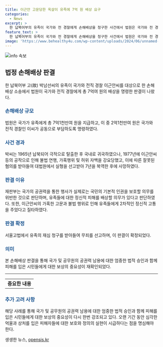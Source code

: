 ```yaml
---
title: 이근안 고문당한 옥살이 유족에 7억 원 배상 요구
categories:
  - News
excerpt: >
  한 납북어부의 유족이 국가와 전 경찰에게 손해배상을 청구한 사건에서 법원은 국가와 전 경찰에게 7억여 원을 배상하라는 판결을 내렸다. 손해배상 소송에서 재판부는 박씨가 억울한 옥살이를 겪은 것으로 판단하고, 국가의 공권력 행사는 기본적 인권을 침해했다고 판단했다. 또한, 전 경찰은 고문과 불법 수사를 주도했으며, 출간한 책에서 유족에게 정신적 고통을 더 주었다는 질타를 받았다.
feature_text: >
  한 납북어부의 유족이 국가와 전 경찰에게 손해배상을 청구한 사건에서 법원은 국가와 전 경찰에게 7억여 원을 배상하라는 판결을 내렸다. 손해배상 소송에서 재판부는 박씨가 억울한 옥살이를 겪은 것으로 판단하고, 국가의 공권력 행사는 기본적 인권을 침해했다고 판단했다. 또한, 전 경찰은 고문과 불법 수사를 주도했으며, 출간한 책에서 유족에게 정신적 고통을 더 주었다는 질타를 받았다.
image: 'https://www.behealthy4u.com/wp-content/uploads/2024/06/unnamed-file.png'
---
```


<p><img src="https://www.behealthy4u.com/wp-content/uploads/2024/06/unnamed-file.png" alt="info 속보" /></p>

<h2 data-ke-size="size26">법정 손해배상 판결</h2>

<p data-ke-size="size16">한 납북어부 고(故) 박남선씨의 유족이 국가와 전직 경찰 이근안씨를 대상으로 한 손해배상 소송에서 법원이 국가와 전직 경찰에게 총 7억여 원의 배상을 명령한 판결이 나왔다.</p>

<h3><b><span style="color: #1a5490;">손해배상 규모</span></b></h3>

<p data-ke-size="size16">법원은 국가가 유족에게 총 7억1천만여 원을 지급하고, 이 중 2억1천만여 원은 국가와 전직 경찰인 이씨가 공동으로 부담하도록 명령하였다.</p>

<h3><b><span style="color: #1a5490;">사건 경과</span></b></h3>

<p data-ke-size="size16">박씨는 1965년 납북되어 극적으로 탈출한 후 국내로 귀국하였으나, 1977년에 이근안씨 등의 공작으로 인해 불법 연행, 가혹행위 및 허위 자백을 강요당했고, 이에 따른 잘못된 혐의를 받아들여 대법원에서 실형을 선고받아 7년을 복역한 후에 사망하였다.</p>

<h3><b><span style="color: #1a5490;">판결 이유</span></b></h3>

<p data-ke-size="size16">재판부는 국가의 공권력을 통한 행사가 실제로는 국민의 기본적 인권을 보호할 의무를 위반한 것으로 판단하며, 유족들에 대한 정신적 피해를 배상할 의무가 있다고 판단하였다. 또한, 이근안씨의 가혹한 고문과 불법 행위로 인해 유족들에게 2차적인 정신적 고통을 주었다고 질타하였다.</p>

<h3><b><span style="color: #1a5490;">판결 확정</span></b></h3>

<p data-ke-size="size16">서울고법에서 유족의 재심 청구를 받아들여 무죄를 선고하며, 이 판결이 확정되었다.</p>

<h3><b><span style="color: #1a5490;">의미</span></b></h3>

<p data-ke-size="size16">본 손해배상 판결을 통해 국가 및 공무원의 공권력 남용에 대한 엄중한 법적 승인과 함께 피해를 입은 시민들에게 대한 보상의 중요성이 재확인되었다.</p>

<hr>

<table>
    <tbody>
        <tr>
            <td style="text-align: center; height: 17px;"><b>중요한 내용</b></td>
        </tr>
    </tbody>
</table>

<h3><b><span style="color: #1a5490;">추가 고려 사항</span></b></h3>

<p data-ke-size="size16">해당 사례를 통해 국가 및 공무원의 공권력 남용에 대한 엄중한 법적 승인과 함께 피해를 입은 시민들에게 대한 보상의 중요성이 다시 한번 강조되고 있다. 오랜 기간 동안 심각한 억울과 상처를 입은 피해자들에 대한 보호와 정의의 실현이 시급하다는 점을 명심해야 한다.</p>
생생한 뉴스, <a href="https://opensis.kr" rel="dofollow">opensis.kr</a>


